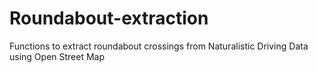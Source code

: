 # Roundabout-extraction
Functions to extract roundabout crossings from Naturalistic Driving Data using Open Street Map
